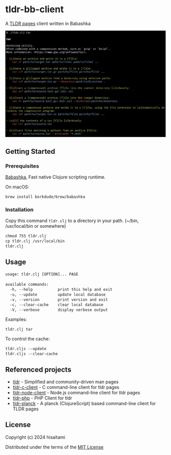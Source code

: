 # tldr-bb-client

A [TLDR pages](https://tldr.sh/) client written in Babashka

![tldr screenshot](screenshot.png)

## Getting Started

### Prerequisites

[Babashka](https://babashka.org/), Fast native Clojure scripting runtime.

On macOS:

```
brew install borkdude/brew/babashka
```

### Installation

Copy this command `tldr.clj` to a directory in your path. (~/bin, /usr/local/bin or somewhere)

```
chmod 755 tldr.clj
cp tldr.clj /usr/local/bin
tldr.clj
```

## Usage

```
usage: tldr.clj [OPTION]... PAGE

available commands:
  -h, --help           print this help and exit
  -u, --update         update local database
  -v, --version        print version and exit
  -c, --clear-cache    clear local database
  -V, --verbose        display verbose output
```

Examples:

```
tldr.clj tar
```

To control the cache:

 ```
 tldr.cljs --update
 tldr.cljs --clear-cache
 ```

## Referenced projects

* [tldr](https://github.com/tldr-pages/tldr) - Simplified and community-driven man pages
* [tldr-c-client](https://github.com/tldr-pages/tldr-c-client) - C command-line client for tldr pages
* [tldr-node-client](https://github.com/tldr-pages/tldr-node-client) - Node.js command-line client for tldr pages
* [tldr-php](https://github.com/BrainMaestro/tldr-php) - PHP Client for tldr
* [tldr-planck](https://github.com/hisaitami/tldr-planck) - A planck (ClojureScript) based command-line client for TLDR pages

## License

Copyright (c) 2024 hisaitami

Distributed under the terms of the [MIT License](LICENSE)
